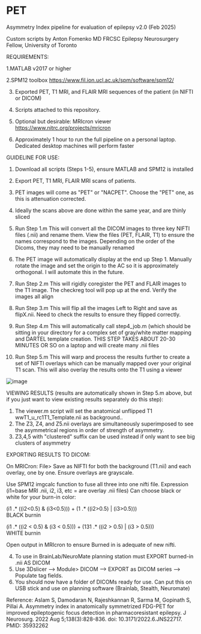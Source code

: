 # PET
Asymmetry Index pipeline for evaluation of epilepsy
v2.0 (Feb 2025)

Custom scripts by Anton Fomenko MD FRCSC
Epilepsy Neurosurgery Fellow, University of Toronto


REQUIREMENTS:

1.MATLAB v2017 or higher

2.SPM12 toolbox https://www.fil.ion.ucl.ac.uk/spm/software/spm12/

3. Exported PET, T1 MRI, and FLAIR MRI sequences of the patient (in NIFTI or DICOM)

4. Scripts attached to this repository.

5. Optional but desirable: MRIcron viewer  https://www.nitrc.org/projects/mricron

5. Approximately 1 hour to run the full pipeline on a personal laptop. Dedicated desktop machines will perform faster

GUIDELINE FOR USE:

1. Download all scripts (Steps 1-5), ensure MATLAB and SPM12 is installed
2. Export PET, T1 MRI, FLAIR MRI scans of patients.
3. PET images will come as "PET" or "NACPET". Choose the "PET" one, as this is attenuation corrected.
4. Ideally the scans above are done within the same year, and are thinly sliced
   
5. Run Step 1.m   This will convert all the DICOM images to three key NIFTI files (.nii) and rename them.  View the files (PET, FLAIR, T1) to ensure the names correspond to the images. Depending on the order of the Dicoms, they may need to be manually renamed
6. The PET image will automatically display at the end up Step 1. Manually rotate the image and set the origin to the AC so it is approximately orthogonal. I will automate this in the future.
7. Run Step 2.m    This will rigidly coregister the PET and FLAIR images to the T1 image.  The checkreg tool will pop up at the end. Verify the images all align
8. Run Step 3.m   This will flip all the images Left to Right and save as flipX.nii.  Need to check the results to ensure they flipped correctly.
9. Run Step 4.m  This will automatically call step4_job.m (which should be sitting in your directory for a complex set of gray/white matter mapping and DARTEL template creation.  THIS STEP TAKES ABOUT 20-30 MINUTES OR SO on a laptop and will create many .nii files
10. Run Step 5.m   This will warp and process the results further to create a set of NIFTI overlays which can be manually mapped over your original T1 scan. This will also overlay the results onto the T1 using a viewer

![image](https://github.com/user-attachments/assets/987a5f85-21a7-4577-90c3-9b2f703ef9be)

VIEWING RESULTS (results are automatically shown in Step 5.m above, but if you just want to view existing results separately do this step):

1. The viewer.m script will set the anatomical unflipped T1 wwT1_u_rc1T1_Template.nii as background..
2. The Z3, Z4, and Z5.nii overlays are simultaneously superimposed to see the asymmetrical regions in order of strength of asymmetry. 
3. Z3,4,5 with "clustered" suffix can be used instead if only want to see big clusters of asymmetry

EXPORTING RESULTS TO DICOM:

On MRICron: File> Save as NIFTI for both the background (T1.nii) and each overlay, one by one. Ensure overlays are grayscale.

Use SPM12 imgcalc function to fuse all three into one nifti file. Expression (i1=base MRI .nii, i2, i3, etc = are overlay .nii files)
Can choose black or white for your burn-in color:

(i1 .* ((i2<0.5) & (i3<0.5))) + (1 .* ((i2>0.5) | (i3>0.5)))                                         
BLACK burnin

(i1 .* ((i2 < 0.5) & (i3 < 0.5))) + (131 .* ((i2 > 0.5) | (i3 > 0.5)))                          
WHITE burnin

Open output in MRIcron to ensure Burned in is adequate of new nifti. 

4. To use in BrainLab/NeuroMate planning station must EXPORT burned-in .nii AS DICOM 
5. Use 3Dslicer --> Module> DICOM  --> EXPORT as DICOM series --> Populate tag fields.
6. You should now have a folder of DICOMs ready for use. Can put this on USB stick and use on planning software (Brainlab, Stealth, Neuromate)



Reference: Aslam S, Damodaran N, Rajeshkannan R, Sarma M, Gopinath S, Pillai A. Asymmetry index in anatomically symmetrized FDG-PET for improved epileptogenic focus detection in pharmacoresistant epilepsy. J Neurosurg. 2022 Aug 5;138(3):828-836. doi: 10.3171/2022.6.JNS22717. PMID: 35932262
